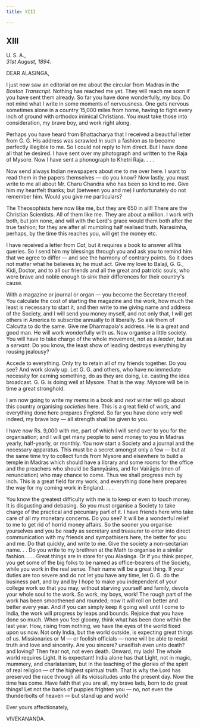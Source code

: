 ```yaml
---
title: XIII

---
```





  

  


## XIII

U. S. A.,  
*31st August, 1894*.

DEAR ALASINGA,

I just now saw an editorial on me about the circular from Madras in the
*Boston Transcript*. Nothing has reached me yet. They will reach me soon
if you have sent them already. So far you have done wonderfully, my boy.
Do not mind what I write in some moments of nervousness. One gets
nervous sometimes alone in a country 15,000 miles from home, having to
fight every inch of ground with orthodox inimical Christians. You must
take those into consideration, my brave boy, and work right along.

Perhaps you have heard from Bhattacharya that I received a beautiful
letter from G. G. His address was scrawled in such a fashion as to
become perfectly illegible to me. So I could not reply to him direct.
But I have done all that he desired. I have sent over my photograph and
written to the Raja of Mysore. Now I have sent a phonograph to Khetri
Raja. . . .

Now send always Indian newspapers about me to me over here. I want to
read them in the papers themselves — do you know? Now lastly, you must
write to me all about Mr. Charu Chandra who has been so kind to me. Give
him my heartfelt thanks; but (between you and me) I unfortunately do not
remember him. Would you give me particulars?

The Theosophists here now like me, but they are 650 in all!! There are
the Christian Scientists. All of them like me. They are about a million.
I work with both, but join none, and will with the Lord's grace would
them both after the true fashion; for they are after all mumbling half
realised truth. Narasimha, perhaps, by the time this reaches you, will
get the money etc.

I have received a letter from *Cat*, but it requires a book to answer
all his queries. So I send him my blessings through you and ask you to
remind him that we agree to differ — and see the harmony of contrary
points. So it does not matter what he believes in; he must act. Give my
love to Balaji, G. G., Kidi, Doctor, and to all our friends and all the
great and patriotic souls, who were brave and noble enough to sink their
differences for their country's cause.

With a magazine or journal or organ — you become the Secretary thereof.
You calculate the cost of starting the magazine and the work, how much
the least is necessary to start it, and then write to me giving name and
address of the Society, and I will send you money myself, and not only
that, I will get others in America to subscribe annually to it
liberally. So ask them of Calcutta to do the same. Give me Dharmapala's
address. He is a great and good man. He will work wonderfully with us.
Now organise a little society. You will have to take charge of the whole
movement, not as a *leader*, but as a *servant*. Do you know, the least
show of leading destroys everything by rousing jealousy?

Accede to everything. Only try to retain all of my friends together. Do
you see? And work slowly up. Let G. G. and others, who have no immediate
necessity for earning something, do as they are doing, i.e. casting the
idea broadcast. G. G. is doing well at Mysore. That is the way. Mysore
will be in time a great stronghold.

I am now going to write my *mems* in a book and *next* winter will go
about this country organising *societies* here. This is a great field of
work, and everything done here prepares *England*. So far you have done
very well indeed, my brave boy — all strength shall be given to you.

I have now Rs. 9,000 with me, part of which I will send over to you for
the organisation; and I will get many people to send money to you in
Madras yearly, half-yearly, or monthly. You now start a Society and a
journal and the necessary apparatus. This must be a secret amongst only
a few — but at the same time try to collect funds from Mysore and
elsewhere to build a temple in Madras which should have a library and
some rooms for the office and the preachers who should be Sannyāsins,
and for Vairāgis (men of renunciation) who may chance to come. Thus we
shall progress inch by inch. This is a great field for my work, and
everything done here prepares the way for my coming work in England. . .
.

You know the greatest difficulty with me is to keep or even to touch
money. It is disgusting and debasing. So you must organise a Society to
take charge of the practical and pecuniary part of it. I have friends
here who take care of all my monetary concerns. Do you see? It will be a
wonderful relief to me to get rid of horrid money affairs. So the sooner
you organise yourselves and you be ready as secretary and treasurer to
enter into direct communication with my friends and sympathisers here,
the better for you and me. Do that quickly, and write to me. Give the
society a non-sectarian name. . . Do you write to my brethren at the
Math to organise in a similar fashion. . . . Great things are in store
for you Alasinga. Or if you think proper, you get some of the big folks
to be named as office-bearers of the Society, while you work in the real
sense. Their name will be a great thing. If your duties are too severe
and do not let you have any time, let G. G. do the business part, and by
and by I hope to make you independent of your college work so that you
may, without starving yourself and family, devote your whole soul to the
work. So work, my boys, work! The rough part of the work has been
smoothened and rounded; now it will roll on better and better every
year. And if you can simply keep it going well until I come to India,
the work will progress by leaps and bounds. Rejoice that you have done
so much. When you feel gloomy, think what has been done within the last
year. How, rising from nothing, we have the eyes of the world fixed upon
us now. Not only India, but the world outside, is expecting great things
of us. Missionaries or M — or foolish officials — none will be able to
resist truth and love and sincerity. Are you sincere? unselfish even
unto death? and loving? Then fear not, not even death. Onward, my lads!
The whole world requires Light. It is expectant! India alone has that
Light, not in magic, mummery, and charlatanism, but in the teaching of
the glories of the spirit of real religion — of the highest spiritual
truth. That is why the Lord has preserved the race through all its
vicissitudes unto the present day. Now the time has come. Have faith
that you are all, my brave lads, born to do great things! Let not the
barks of puppies frighten you — no, not even the thunderbolts of heaven
— but stand up and work!

Ever yours affectionately,

VIVEKANANDA.


